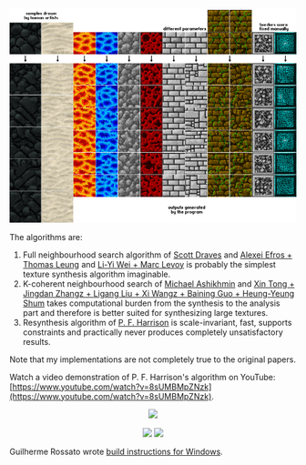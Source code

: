 <p align="center"><img src="https://raw.githubusercontent.com/mxgmn/Blog/master/resources/texture-synthesis.png"></p>

The algorithms are:

1. Full neighbourhood search algorithm of [Scott Draves](http://draves.org/fuse) and [Alexei Efros + Thomas Leung](https://www.eecs.berkeley.edu/Research/Projects/CS/vision/papers/efros-iccv99.pdf) and [Li-Yi Wei + Marc Levoy](https://graphics.stanford.edu/papers/texture-synthesis-sig00/texture.pdf) is probably the simplest texture synthesis algorithm imaginable.
2. K-coherent neighbourhood search of [Michael Ashikhmin](http://www.cs.princeton.edu/courses/archive/fall10/cos526/papers/ashikhmin01a.pdf) and [Xin Tong + Jingdan Zhangz + Ligang Liu + Xi Wangz + Baining Guo + Heung-Yeung Shum](http://research.microsoft.com/pubs/65191/btfsynthesis.pdf)  takes computational burden from the synthesis to the analysis part and therefore is better suited for synthesizing large textures.
3. Resynthesis algorithm of [P. F. Harrison](http://logarithmic.net/pfh-files/thesis/dissertation.pdf) is  scale-invariant, fast, supports constraints and practically never produces completely unsatisfactory results.

Note that my implementations are not completely true to the original papers.

Watch a video demonstration of P. F. Harrison's algorithm on YouTube: [https://www.youtube.com/watch?v=8sUMBMpZNzk](https://www.youtube.com/watch?v=8sUMBMpZNzk).

<p align="center"><img src="http://i.imgur.com/jO7YzUY.gif"></p>
<p align="center">
	<img src="http://i.imgur.com/E5prVhn.png">
	<img src="http://i.imgur.com/UJnnryW.png">
</p>

Guilherme Rossato wrote [build instructions for Windows](https://github.com/mxgmn/SynTex/pull/3/files).

